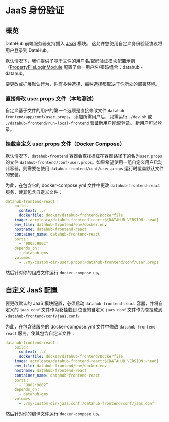 # JaaS 身份验证

## 概览

DataHub 前端服务器支持插入 [JaaS](https://docs.oracle.com/javase/7/docs/technotes/guides/security/jaas/JAASRefGuide.html) 模块。
这允许您使用自定义身份验证协议将用户登录到 DataHub。

默认情况下，我们提供了基于文件的用户名/密码验证模块配置示例（[PropertyFileLoginModule](http://archive.eclipse.org/jetty/8.0.0.M3/apidocs/org/eclipse/jetty/plus/jaas/spi/PropertyFileLoginModule.html)
配置了单一用户名/密码组合：datahub - datahub。

要更改或扩展默认行为，你有多种选择，每种选择都取决于你所处的部署环境。

### 直接修改 user.props 文件（本地测试）

自定义基于文件的用户的第一个选项是直接修改文件 `datahub-frontend/app/conf/user.props`。
添加所需用户后，只需运行 `./dev.sh` 或 `./datahub-frontend/run-local-frontend` 验证新用户能否登录。
新用户可以登录。

### 挂载自定义 user.props 文件（Docker Compose）

默认情况下，`datahub-frontend` 容器会查找挂载在容器路径下的名为`user.props`的文件
`datahub-frontend/conf/user.props`。如果希望使用一组自定义用户启动此容器，则需要在使用 `datahub-frontend/conf/user.props` 运行时覆盖默认文件的安装。

为此，在包含它的 docker-compose.yml 文件中更改 `datahub-frontend-react` 服务，使其包含自定义文件：

```yml
datahub-frontend-react：
    build：
      context: ../
      dockerfile: docker/datahub-frontend/Dockerfile
    image: acryldata/datahub-frontend-react:${DATAHUB_VERSION:-head}
    env_file: datahub-frontend/env/docker.env
    hostname: datahub-frontend-react
    container_name: datahub-frontend-react
    ports：
      - “9002:9002”
    depends_on：
      - datahub-gms
    volumes：
      - ./my-custom-dir/user.props:/datahub-frontend/conf/user.props
```

然后针对你的组成文件运行 `docker-compose up`。

## 自定义 JaaS 配置

要更改默认的 JaaS 模块配置，必须启动 `datahub-frontend-react` 容器，并将自定义的 `jaas.conf` 文件作为卷挂载到
位置的自定义 `jaas.conf` 文件作为卷挂载到 `/datahub-frontend/conf/jaas.conf`。

为此，在包含该服务的 docker-compose.yml 文件中修改 `datahub-frontend-react` 服务，使其包含自定义文件：

```yml
datahub-frontend-react：
    build：
      context: ../
      dockerfile: docker/datahub-frontend/Dockerfile
    image: acryldata/datahub-frontend-react:${DATAHUB_VERSION:-head}
    env_file: datahub-frontend/env/docker.env
    hostname: datahub-frontend-react
    container_name: datahub-frontend-react
    ports：
      - “9002:9002”
    depends_on：
      - datahub-gms
    volumes：
      - ./my-custom-dir/jaas.conf:/datahub-frontend/conf/jaas.conf
```

然后针对你的编译文件运行 `docker-compose up`。
